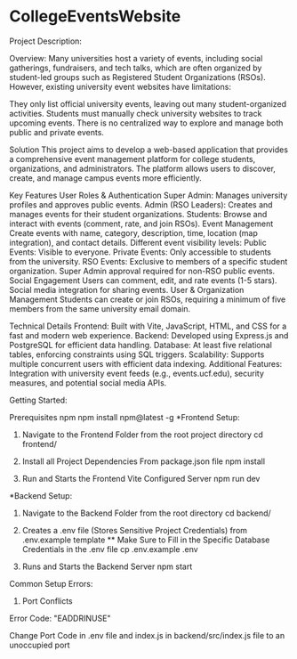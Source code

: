 # CollegeEventsWebsite

Project Description:

Overview:
Many universities host a variety of events, including social gatherings, fundraisers, and tech talks, which are often organized by student-led groups such as Registered Student Organizations (RSOs). However, existing university event websites have limitations:

They only list official university events, leaving out many student-organized activities.
Students must manually check university websites to track upcoming events.
There is no centralized way to explore and manage both public and private events.

Solution
This project aims to develop a web-based application that provides a comprehensive event management platform for college students, organizations, and administrators. The platform allows users to discover, create, and manage campus events more efficiently.

Key Features
User Roles & Authentication
Super Admin: Manages university profiles and approves public events.
Admin (RSO Leaders): Creates and manages events for their student organizations.
Students: Browse and interact with events (comment, rate, and join RSOs).
Event Management
Create events with name, category, description, time, location (map integration), and contact details.
Different event visibility levels:
Public Events: Visible to everyone.
Private Events: Only accessible to students from the university.
RSO Events: Exclusive to members of a specific student organization.
Super Admin approval required for non-RSO public events.
Social Engagement
Users can comment, edit, and rate events (1-5 stars).
Social media integration for sharing events.
User & Organization Management
Students can create or join RSOs, requiring a minimum of five members from the same university email domain.

Technical Details
Frontend: Built with Vite, JavaScript, HTML, and CSS for a fast and modern web experience.
Backend: Developed using Express.js and PostgreSQL for efficient data handling.
Database: At least five relational tables, enforcing constraints using SQL triggers.
Scalability: Supports multiple concurrent users with efficient data indexing.
Additional Features: Integration with university event feeds (e.g., events.ucf.edu), security measures, and potential social media APIs.


Getting Started:

Prerequisites
npm
    npm install npm@latest -g
*Frontend Setup:

1. Navigate to the Frontend Folder from the root project directory
    cd frontend/ 

2. Install all Project Dependencies From package.json file
    npm install 

3. Run and Starts the Frontend Vite Configured Server
    npm run dev 


*Backend Setup:

1. Navigate to the Backend Folder from the root directory
    cd backend/

2. Creates a .env file (Stores Sensitive Project Credentials) from .env.example template
** Make Sure to Fill in the Specific Database Credentials in the .env file
    cp .env.example .env

3. Runs and Starts the Backend Server
    npm start


Common Setup Errors:

1. Port Conflicts

Error Code: "EADDRINUSE"

Change Port Code in .env file and index.js in backend/src/index.js file to an unoccupied port